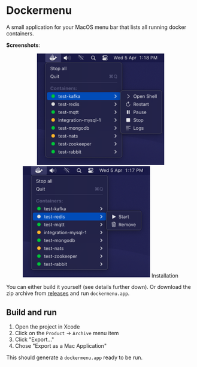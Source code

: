 # Dockermenu

A small application for your MacOS menu bar that lists all running docker containers.

**Screenshots**:

<p align="center">
  <img src=".github/screenshots/screenshot1.png" alt="Your Image Alt Text" width="340px">
  <img src=".github/screenshots/screenshot2.png" alt="Your Image Alt Text" width="340px">
</p3

## Installation

You can either build it yourself (see details further down). Or download
the zip archive from [releases](/releases) and run `dockermenu.app`.

## Build and run

1. Open the project in Xcode
2. Click on the `Product` -> `Archive` menu item
3. Click "Export..."
4. Chose "Export as a Mac Application"

This should generate a `dockermenu.app` ready to be run.
